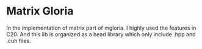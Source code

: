 Matrix Gloria
===

In the implementation of matrix part of mgloria. I highly used the features in C20.
And this lib is organized as a head library which only include .hpp and .cuh files.
